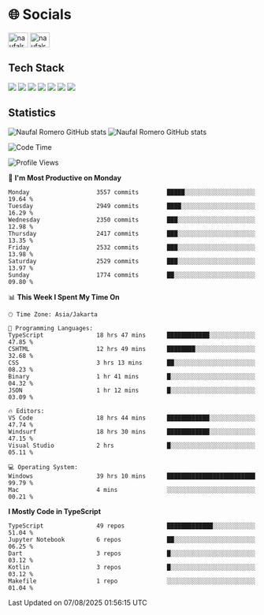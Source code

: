 <h1 align="">🌐 Socials</h1>
<p align="left">
<a href="https://linkedin.com/in/naufal-romero-putra-pratama-9ab816177/" target="blank"><img align="center" src="https://raw.githubusercontent.com/rahuldkjain/github-profile-readme-generator/master/src/images/icons/Social/linked-in-alt.svg" alt="naufalromero" height="30" width="40" /></a>
<a href="https://instagram.com/naufalromero" target="blank"><img align="center" src="https://raw.githubusercontent.com/rahuldkjain/github-profile-readme-generator/master/src/images/icons/Social/instagram.svg" alt="naufalromero" height="30" width="40" /></a>
</p>


<h2 align="">Tech Stack</h2>
<div align="">
  <img src="https://img.shields.io/badge/next.js-000000?style=for-the-badge&logo=nextdotjs&logoColor=white"/>
 <img src="https://img.shields.io/badge/typescript-%23007ACC.svg?style=for-the-badge&logo=typescript&logoColor=white"/>
 <img src="https://img.shields.io/badge/react-%2320232a.svg?style=for-the-badge&logo=react&logoColor=%2361DAFB"/>
 <img src="https://img.shields.io/badge/tailwindcss-%2338B2AC.svg?style=for-the-badge&logo=tailwind-css&logoColor=white"/>
 <img src="https://img.shields.io/badge/Prisma-3982CE?style=for-the-badge&logo=Prisma&logoColor=white"/>
 <img src="https://img.shields.io/badge/javascript-%23323330.svg?style=for-the-badge&logo=javascript&logoColor=%23F7DF1E"/>
 <img src="https://img.shields.io/badge/java-%23ED8B00.svg?style=for-the-badge&logo=openjdk&logoColor=white"/>
</div>


<h2 align="">Statistics</h2>
<div align="">
<img src="https://github-readme-stats-xi-nine-74.vercel.app/api?username=romves&show_icons=true&theme=tokyonight&include_all_commits=true&count_private=true" alt="Naufal Romero GitHub stats"/>
<img src="https://github-readme-stats-xi-nine-74.vercel.app/api/top-langs/?username=romves&theme=tokyonight&hide_border=false&include_all_commits=true&count_private=true&layout=compact" alt="Naufal Romero GitHub stats"/>
</div>

<!--START_SECTION:waka-->
![Code Time](http://img.shields.io/badge/Code%20Time-2%2C735%20hrs%2032%20mins-blue)

![Profile Views](http://img.shields.io/badge/Profile%20Views-0-blue)

📅 **I'm Most Productive on Monday** 

```text
Monday                   3557 commits        █████░░░░░░░░░░░░░░░░░░░░   19.64 % 
Tuesday                  2949 commits        ████░░░░░░░░░░░░░░░░░░░░░   16.29 % 
Wednesday                2350 commits        ███░░░░░░░░░░░░░░░░░░░░░░   12.98 % 
Thursday                 2417 commits        ███░░░░░░░░░░░░░░░░░░░░░░   13.35 % 
Friday                   2532 commits        ███░░░░░░░░░░░░░░░░░░░░░░   13.98 % 
Saturday                 2529 commits        ███░░░░░░░░░░░░░░░░░░░░░░   13.97 % 
Sunday                   1774 commits        ██░░░░░░░░░░░░░░░░░░░░░░░   09.80 % 
```


📊 **This Week I Spent My Time On** 

```text
🕑︎ Time Zone: Asia/Jakarta

💬 Programming Languages: 
TypeScript               18 hrs 47 mins      ████████████░░░░░░░░░░░░░   47.85 % 
CSHTML                   12 hrs 49 mins      ████████░░░░░░░░░░░░░░░░░   32.68 % 
CSS                      3 hrs 13 mins       ██░░░░░░░░░░░░░░░░░░░░░░░   08.23 % 
Binary                   1 hr 41 mins        █░░░░░░░░░░░░░░░░░░░░░░░░   04.32 % 
JSON                     1 hr 12 mins        █░░░░░░░░░░░░░░░░░░░░░░░░   03.09 % 

🔥 Editors: 
VS Code                  18 hrs 44 mins      ████████████░░░░░░░░░░░░░   47.74 % 
Windsurf                 18 hrs 30 mins      ████████████░░░░░░░░░░░░░   47.15 % 
Visual Studio            2 hrs               █░░░░░░░░░░░░░░░░░░░░░░░░   05.11 % 

💻 Operating System: 
Windows                  39 hrs 10 mins      █████████████████████████   99.79 % 
Mac                      4 mins              ░░░░░░░░░░░░░░░░░░░░░░░░░   00.21 % 
```

**I Mostly Code in TypeScript** 

```text
TypeScript               49 repos            █████████████░░░░░░░░░░░░   51.04 % 
Jupyter Notebook         6 repos             ██░░░░░░░░░░░░░░░░░░░░░░░   06.25 % 
Dart                     3 repos             █░░░░░░░░░░░░░░░░░░░░░░░░   03.12 % 
Kotlin                   3 repos             █░░░░░░░░░░░░░░░░░░░░░░░░   03.12 % 
Makefile                 1 repo              ░░░░░░░░░░░░░░░░░░░░░░░░░   01.04 % 
```




 Last Updated on 07/08/2025 01:56:15 UTC
<!--END_SECTION:waka-->
